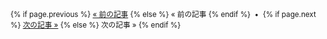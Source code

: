 <small>
{% if page.previous %}
<a href="{{ page.previous.url }}" title="{{ page.previous.title }}">&laquo; 前の記事</a>
{% else %}
<span>&laquo; 前の記事</span>
{% endif %}
<span>&nbsp;&bull;&nbsp;</span>
{% if page.next %}
<a href="{{ page.next.url }}" title="{{ page.next.title }}">次の記事 &raquo;</a>
{% else %}
<span>次の記事 &raquo;</span>
{% endif %}
</small>
